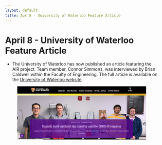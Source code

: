 ```yaml
---
layout: default
title: Apr 8 - University of Waterloo Feature Article
---
```

# April 8 - University of Waterloo Feature Article

- The University of Waterloo has now published an article featuring the AIR project. Team member, Connor Simmons, was interviewed by Brian Caldwell within the Faculty of Engineering. The full article is available on the
<a href="https://uwaterloo.ca/stories/students-build-ventilator-could-be-used-covid-19-response?fbclid=IwAR3kIlVmbJX838LEbGtS7Nhg1VAQByg6wjJTGdhaTbHNuXvXybuLC5u51Tg"
target="_blank">University of Waterloo website</a>.

<figure align="center">
  <img src="/assets/img/waterloo_website.PNG" width="800" />
</figure>
